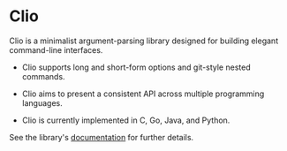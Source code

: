 
# Clio

Clio is a minimalist argument-parsing library designed for building elegant command-line interfaces.

* Clio supports long and short-form options and git-style nested commands.

* Clio aims to present a consistent API across multiple programming languages.

* Clio is currently implemented in C, Go, Java, and Python.

See the library's [documentation][docs] for further details.

[docs]: http://mulholland.xyz/docs/clio/
